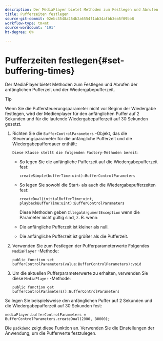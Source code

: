 ```yaml
---
description: Der MediaPlayer bietet Methoden zum Festlegen und Abrufen der anfänglichen Pufferzeit und der Wiedergabepufferzeit.
title: Pufferzeiten festlegen
source-git-commit: 02ebc3548a254b2a6554f1ab34afbb3ea5f09bb8
workflow-type: tm+mt
source-wordcount: '191'
ht-degree: 0%

---
```


# Pufferzeiten festlegen{#set-buffering-times}

Der MediaPlayer bietet Methoden zum Festlegen und Abrufen der anfänglichen Pufferzeit und der Wiedergabepufferzeit.

>[!TIP]
>
>Wenn Sie die Puffersteuerungsparameter nicht vor Beginn der Wiedergabe festlegen, wird der Medienplayer für den anfänglichen Puffer auf 2 Sekunden und für die laufende Wiedergabepufferzeit auf 30 Sekunden gesetzt.

1. Richten Sie die `BufferControlParameters` -Objekt, das die Steuerungsparameter für die anfängliche Pufferzeit und die Wiedergabepufferdauer enthält:

       Diese Klasse stellt die folgenden Factory-Methoden bereit:
   
   * So legen Sie die anfängliche Pufferzeit auf die Wiedergabepufferzeit fest:

     ```
     createSimple(bufferTime:uint):BufferControlParameters
     ```

   * So legen Sie sowohl die Start- als auch die Wiedergabepufferzeiten fest:

     ```
     createDual(initialBufferTime:uint, playbackBufferTime:uint):BufferControlParameters 
     ```

     Diese Methoden geben `IllegalArgumentException` wenn die Parameter nicht gültig sind, z. B. wenn:

   * Die anfängliche Pufferzeit ist kleiner als null.
   * Die anfängliche Pufferzeit ist größer als die Pufferzeit.

1. Verwenden Sie zum Festlegen der Pufferparameterwerte Folgendes `MediaPlayer` -Methode:

   ```
   public function set bufferControlParameters(value:BufferControlParameters):void
   ```

1. Um die aktuellen Pufferparameterwerte zu erhalten, verwenden Sie diese `MediaPlayer` -Methode:

   ```
   public function get bufferControlParameters():BufferControlParameters
   ```

<!--<a id="example_B5C5004188574D8D8AB8525742767280"></a>-->

So legen Sie beispielsweise den anfänglichen Puffer auf 2 Sekunden und die Wiedergabepufferzeit auf 30 Sekunden fest:

```
mediaPlayer.bufferControlParameters = BufferControlParameters.createDual(2000, 30000); 
```

Die `psdkdemo` zeigt diese Funktion an. Verwenden Sie die Einstellungen der Anwendung, um die Pufferwerte festzulegen.
